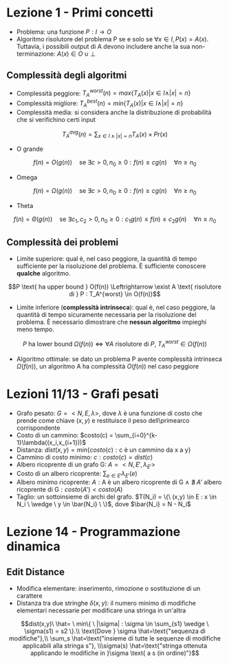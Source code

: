 # Lezione 1 - Primi concetti
- Problema: una funzione $P:I \to O$
- Algoritmo risolutore del problema P se e solo se $\forall x \in I, P(x)=A(x)$. Tuttavia, i possibili output di A devono includere anche la sua non-terminazione: $A(x) \in O \cup \bot$

## Complessità degli algoritmi
- Complessità peggiore: $T_A^{worst}(n)=max\{T_A(x)|x \in I \wedge |x| = n \}$
- Complessità migliore: $T_A^{best}(n) = min\{T_A(x)|x \in I \wedge |x| = n \}$
- Complessità media: si considera anche la distribuzione di probabilità che si verifichino certi input
```math
T_A^{avg}(n) = \sum_{x \in I \wedge |x| = n}T_A(x) \times Pr(x)
```
- O grande
```math
f(n) = O(g(n)) \quad \text{se } \exists c>0, n_0 \ge 0 : f(n) \le cg(n) \quad \forall n \ge n_0
```
- Omega
```math
f(n) = \Omega (g(n)) \quad \text{se } \exists c>0, n_0\ge0 : f(n)\ge cg(n) \quad \forall n \ge n_0
```
- Theta
```math
f(n) = \Theta (g(n)) \quad \text{se } \exists c_1,c_2>0, n_0\ge0 : c_1 g(n) \le f(n) \le c_2 g(n) \quad \forall n \ge n_0
```

## Complessità dei problemi
- Limite superiore: qual è, nel caso peggiore, la quantità di tempo sufficiente per la risoluzione del problema. È sufficiente conoscere **qualche** algoritmo.
```math
P \text{ ha upper bound } O(f(n)) \Leftrightarrow \exist A \text{ risolutore di } P : T_A^{worst} \in O(f(n))
```
- Limite inferiore (**complessità intrinseca**): qual è, nel caso peggiore, la quantità di tempo sicuramente necessaria per la risoluzione del problema. È necessario dimostrare che **nessun algoritmo** impieghi meno tempo.
```math
P \text{ ha lower bound } \Omega (f(n)) \Leftrightarrow \forall A \text{ risolutore di } P,\  T_A^{worst} \in \Omega (f(n))
```
- Algoritmo ottimale: se dato un problema P avente complessità intrinseca $\Omega (f(n))$, un algoritmo A ha complessità $O(f(n))$ nel caso peggiore


# Lezioni 11/13 - Grafi pesati
- Grafo pesato: $G = < N, E, \lambda >$, dove $\lambda$ è una funzione di costo che prende come chiave $(x,y)$ e restituisce il peso dell\primearco corrispondente
- Costo di un cammino: $costo(c) = \sum_{i=0}^{k-1}\lambda((x_i,x_{i+1}))$
- Distanza: $dist(x,y) = min\{costo(c):\text{c è un cammino da x a y}\}$
- Cammino di costo minimo: $c : costo(c) = dist(c)$
- Albero ricoprente di un grafo G: $A = < N, E\prime, \lambda_{E\prime} >$
- Costo di un albero ricoprente: $\sum_{e \in E\prime} \lambda_{E\prime}(e)$
- Albero minimo ricoprente: $A : \text{A è un albero ricoprente di G}\ \wedge\ \nexists\ A\prime\text{ albero ricoprente di G} : costo(A\prime) < costo(A)$
- Taglio: un sottoinsieme di archi del grafo. $T(N_i) = \{\ (x,y) \in E : x \in N_i \ \wedge \ y \in \bar{N_i} \ \}$, dove $\bar{N_i} = N - N_i$


# Lezione 14 - Programmazione dinamica
## Edit Distance
- Modifica elementare: inserimento, rimozione o sostituzione di un carattere
- Distanza tra due stringhe $\delta(x,y)$: il numero minimo di modifiche elementari necessarie per          modificare una stringa in un'altra
```math
dist(x,y)\  \hat= \ min\{ \ |\sigma| : \sigma \in \sum_{s1} \wedge \ \sigma(s1) = s2 \}.\\
\text{Dove } \sigma \hat=\text{"sequenza di modifiche"},\\ \sum_s \hat=\text{"insieme di tutte le sequenze di modifiche applicabili alla stringa s"}, \\\sigma(s) \hat=\text{"stringa ottenuta applicando le modifiche in }\sigma \text{ a s (in ordine)"}
```